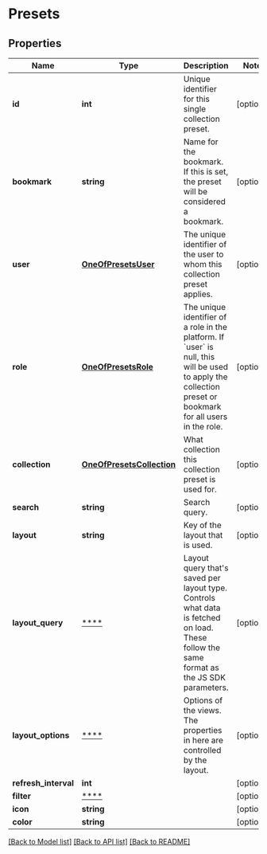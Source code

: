 # Presets

## Properties
Name | Type | Description | Notes
------------ | ------------- | ------------- | -------------
**id** | **int** | Unique identifier for this single collection preset. | [optional] 
**bookmark** | **string** | Name for the bookmark. If this is set, the preset will be considered a bookmark. | [optional] 
**user** | [**OneOfPresetsUser**](OneOfPresetsUser.md) | The unique identifier of the user to whom this collection preset applies. | [optional] 
**role** | [**OneOfPresetsRole**](OneOfPresetsRole.md) | The unique identifier of a role in the platform. If &#x60;user&#x60; is null, this will be used to apply the collection preset or bookmark for all users in the role. | [optional] 
**collection** | [**OneOfPresetsCollection**](OneOfPresetsCollection.md) | What collection this collection preset is used for. | [optional] 
**search** | **string** | Search query. | [optional] 
**layout** | **string** | Key of the layout that is used. | [optional] 
**layout_query** | [****](.md) | Layout query that&#x27;s saved per layout type. Controls what data is fetched on load. These follow the same format as the JS SDK parameters. | [optional] 
**layout_options** | [****](.md) | Options of the views. The properties in here are controlled by the layout. | [optional] 
**refresh_interval** | **int** |  | [optional] 
**filter** | [****](.md) |  | [optional] 
**icon** | **string** |  | [optional] 
**color** | **string** |  | [optional] 

[[Back to Model list]](../../README.md#documentation-for-models) [[Back to API list]](../../README.md#documentation-for-api-endpoints) [[Back to README]](../../README.md)


